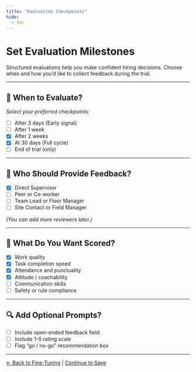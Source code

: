 ```yaml
---
title: "Evaluation Checkpoints"
hide:
  - toc
---
```


# Set Evaluation Milestones

Structured evaluations help you make confident hiring decisions. Choose when and how you’d like to collect feedback during the trial.

---

## 📅 When to Evaluate?

_Select your preferred checkpoints:_

- [ ] After 3 days (Early signal)
- [ ] After 1 week
- [x] After 2 weeks
- [x] At 30 days (Full cycle)
- [ ] End of trial (only)

---

## 👤 Who Should Provide Feedback?

- [x] Direct Supervisor  
- [ ] Peer or Co-worker  
- [ ] Team Lead or Floor Manager  
- [ ] Site Contact or Field Manager  

_(You can add more reviewers later.)_

---

## 📝 What Do You Want Scored?

- [x] Work quality  
- [x] Task completion speed  
- [x] Attendance and punctuality  
- [x] Attitude / coachability  
- [ ] Communication skills  
- [ ] Safety or rule compliance  

---

## 🔍 Add Optional Prompts?

- [ ] Include open-ended feedback field  
- [ ] Include 1–5 rating scale  
- [ ] Flag “go / no-go” recommendation box  

---

[← Back to Fine-Tuning](fine-tune-production-worker.md) | [Continue to Save](save-and-share.md)
